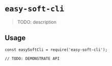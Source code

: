 # `easy-soft-cli`

> TODO: description

## Usage

```
const easySoftCli = require('easy-soft-cli');

// TODO: DEMONSTRATE API
```

